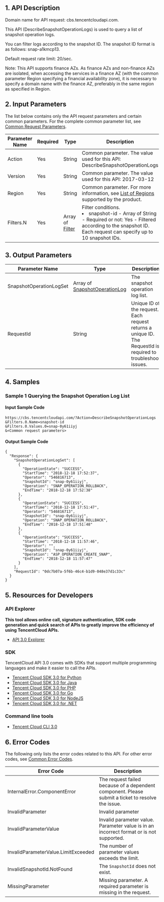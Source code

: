 ## 1. API Description

Domain name for API request: cbs.tencentcloudapi.com.

This API (DescribeSnapshotOperationLogs) is used to query a list of snapshot operation logs.

You can filter logs according to the snapshot ID. The snapshot ID format is as follows: snap-a1kmcp13.


Default request rate limit: 20/sec.

Note: This API supports finance AZs. As finance AZs and non-finance AZs are isolated, when accessing the services in a finance AZ (with the common parameter Region specifying a financial availability zone), it is necessary to specify a domain name with the finance AZ, preferably in the same region as specified in Region.



## 2. Input Parameters

The list below contains only the API request parameters and certain common parameters. For the complete common parameter list, see [Common Request Parameters](/document/api/362/15637).

| Parameter Name | Required | Type | Description |
|---------|---------|---------|---------|
| Action | Yes | String | Common parameter. The value used for this API: DescribeSnapshotOperationLogs |
| Version | Yes | String | Common parameter. The value used for this API: 2017-03-12 |
| Region | Yes | String | Common parameter. For more information, see [List of Regions](/document/api/362/15637#.E5.9C.B0.E5.9F.9F.E5.88.97.E8.A1.A8) supported by the product. |
| Filters.N | Yes | Array of [Filter](/document/api/362/15669#Filter) | Filter conditions. <br/><li>snapshot-id - Array of String - Required or not: Yes - Filtered according to the snapshot ID. Each request can specify up to 10 snapshot IDs. |

## 3. Output Parameters

| Parameter Name | Type | Description |
|---------|---------|---------|
| SnapshotOperationLogSet | Array of [SnapshotOperationLog](/document/api/362/15669#SnapshotOperationLog) | The snapshot operation log list. |
| RequestId | String | Unique ID of the request. Each request returns a unique ID. The RequestId is required to troubleshoot issues.  |

## 4. Samples

### Sample 1 Querying the Snapshot Operation Log List

#### Input Sample Code

```
https://cbs.tencentcloudapi.com/?Action=DescribeSnapshotOperationLogs
&Filters.0.Name=snapshot-id
&Filters.0.Values.0=snap-0y61iiyj
&<Common request parameters>
```

#### Output Sample Code

```
{
  "Response": {
    "SnapshotOperationLogSet": [
      {
        "OperationState": "SUCCESS",
        "StartTime": "2018-12-18 17:52:37",
        "Operator": "546816713",
        "SnapshotId": "snap-0y61iiyj",
        "Operation": "SNAP_OPERATION_ROLLBACK",
        "EndTime": "2018-12-18 17:52:38"
      },
      {
        "OperationState": "SUCCESS",
        "StartTime": "2018-12-18 17:51:47",
        "Operator": "546816713",
        "SnapshotId": "snap-0y61iiyj",
        "Operation": "SNAP_OPERATION_ROLLBACK",
        "EndTime": "2018-12-18 17:51:48"
      },
      {
        "OperationState": "SUCCESS",
        "StartTime": "2018-12-18 11:57:46",
        "Operator": "",
        "SnapshotId": "snap-0y61iiyj",
        "Operation": "ASP_OPERATION_CREATE_SNAP",
        "EndTime": "2018-12-18 11:57:47"
      }
    ],
    "RequestId": "0dc7b07a-5f6b-46c4-b1d9-048e37d1c33c"
  }
}
```


## 5. Resources for Developers

### API Explorer

**This tool allows online call, signature authentication, SDK code generation and quick search of APIs to greatly improve the efficiency of using TencentCloud APIs.**

* [API 3.0 Explorer](https://console.cloud.tencent.com/api/explorer?Product=cbs&Version=2017-03-12&Action=DescribeSnapshotOperationLogs)

### SDK

TencentCloud API 3.0 comes with SDKs that support multiple programming languages and make it easier to call the APIs.

* [Tencent Cloud SDK 3.0 for Python](https://github.com/TencentCloud/tencentcloud-sdk-python)
* [Tencent Cloud SDK 3.0 for Java](https://github.com/TencentCloud/tencentcloud-sdk-java)
* [Tencent Cloud SDK 3.0 for PHP](https://github.com/TencentCloud/tencentcloud-sdk-php)
* [Tencent Cloud SDK 3.0 for Go](https://github.com/TencentCloud/tencentcloud-sdk-go)
* [Tencent Cloud SDK 3.0 for NodeJS](https://github.com/TencentCloud/tencentcloud-sdk-nodejs)
* [Tencent Cloud SDK 3.0 for .NET](https://github.com/TencentCloud/tencentcloud-sdk-dotnet)

### Command line tools

* [Tencent Cloud CLI 3.0](https://cloud.tencent.com/document/product/440/6176)

## 6. Error Codes

The following only lists the error codes related to this API. For other error codes, see [Common Error Codes](/document/api/362/15694#.E5.85.AC.E5.85.B1.E9.94.99.E8.AF.AF.E7.A0.81).

| Error Code | Description |
|---------|---------|
| InternalError.ComponentError | The request failed because of a dependent component. Please submit a ticket to resolve the issue. |
| InvalidParameter | Invalid parameter |
| InvalidParameterValue | Invalid parameter value. Parameter value is in an incorrect format or is not supported. |
| InvalidParameterValue.LimitExceeded | The number of parameter values exceeds the limit. |
| InvalidSnapshotId.NotFound | The `SnapshotId` does not exist. |
| MissingParameter | Missing parameter. A required parameter is missing in the request. |
